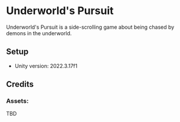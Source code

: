 # Underworld's Pursuit
Underworld's Pursuit is a side-scrolling game about being chased by demons in the underworld.

## Setup
<ul>
  <li>Unity version: 2022.3.17f1</li>
</ul>

## Credits
### Assets:
TBD
